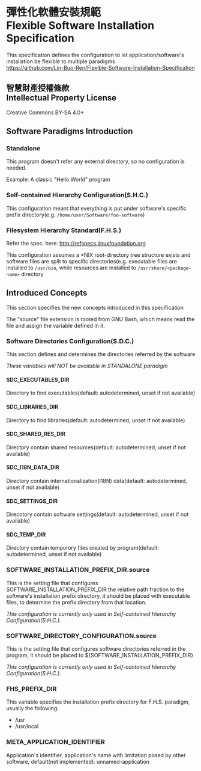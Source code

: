 # 彈性化軟體安裝規範<br>Flexible Software Installation Specification
This specification defines the configuration to let application/software's installation be flexible to multiple paradigms  
<https://github.com/Lin-Buo-Ren/Flexible-Software-Installation-Specification>

## 智慧財產授權條款<br>Intellectual Property License
Creative Commons BY-SA 4.0+

## Software Paradigms Introduction
### Standalone
This program doesn't refer any external directory, so no configuration is needed.

Example: A classic "Hello World" program

### Self-contained Hierarchy Configuration(S.H.C.)
This configuration meant that everything is put under software's specific prefix directory(e.g. `/home/user/Software/foo-software`)

### Filesystem Hierarchy Standard(F.H.S.)
Refer the spec. here: <http://refspecs.linuxfoundation.org>

This configuration assumes a *NIX root-directory tree structure exists and software files are split to specific directories(e.g. executable files are installed to `/usr/bin`, while resources are installed to `/usr/share/<package-name>` directory

## Introduced Concepts
This section specifies the new concepts introduced in this specification

The "source" file extension is rooted from GNU Bash, which means read the file and assign the variable defined in it.

### Software Directories Configuration(S.D.C.)
This section defines and determines the directories referred by the software

*These variables will NOT be available in STANDALONE paradigm*

#### SDC_EXECUTABLES_DIR
Directory to find executables(default: autodetermined, unset if not available)

#### SDC_LIBRARIES_DIR
Directory to find libraries(default: autodetermined, unset if not available)

#### SDC_SHARED_RES_DIR
Directory contain shared resources(default: autodetermined, unset if not available)

#### SDC_I18N_DATA_DIR
Directory contain internationalization(I18N) data(default: autodetermined, unset if not available)

#### SDC_SETTINGS_DIR
Direcotory contain software settings(default: autodetermined, unset if not available)

#### SDC_TEMP_DIR
Directory contain temporory files created by program(default: autodetermined, unset if not available)

### SOFTWARE_INSTALLATION_PREFIX_DIR.source
This is the setting file that configures SOFTWARE_INSTALLATION_PREFIX_DIR the relative path fraction to the software's installation prefix directory, it should be placed with executable files, to determine the prefix directory from that location.

*This configuration is currently only used in Self-contained Hierarchy Configuration(S.H.C.).*

### SOFTWARE_DIRECTORY_CONFIGURATION.source
This is the setting file that configures software directories referred in the program, it should be placed to ${SOFTWARE_INSTALLATION_PREFIX_DIR}

*This configuration is currently only used in Self-contained Hierarchy Configuration(S.H.C.).*

### FHS_PREFIX_DIR
This variable specifies the installation prefix directory for F.H.S. paradigm, usually the following:

* /usr
* /usr/local

### META_APPLICATION_IDENTIFIER
Application's identifier, application's name with limitation posed by other software, default(not implemented): unnamed-application
